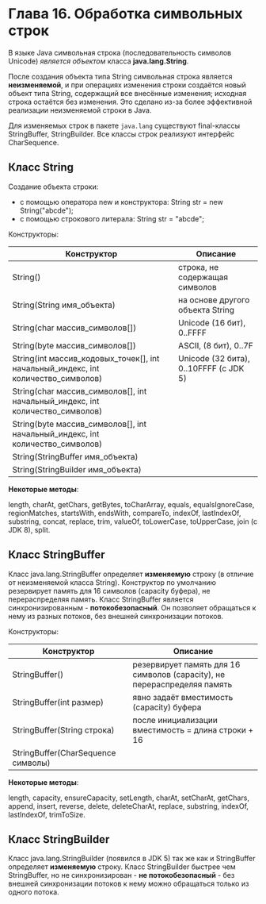 # Глава 16. Обработка символьных строк

В языке Java символьная строка (последовательность символов Unicode) _является объектом_ класса **java.lang.String**.

После создания объекта типа String символьная строка является **неизменяемой**, и при операциях изменения строки 
создаётся новый объект типа String, содержащий все внесённые изменения; исходная строка остаётся без изменения.
Это сделано из-за более эффективной реализации неизменяемой строки в Java.

Для изменяемых строк в пакете `java.lang` существуют final-классы StringBuffer, StringBuilder.
Все классы строк реализуют интерфейс CharSequence.

## Класс String

Создание объекта строки:
* с помощью оператора new и конструктора: String str = new String("abcde");
* с помощью строкового литерала: String str = "abcde";

Конструкторы:

| Конструктор                                                                       | Описание                         |
| --------------------------------------------------------------------------------- | -------------------------------- |
| String()                                                                          | строка, не содержащая символов   |
| String(String имя_объекта)                                                        | на основе другого объекта String |
| String(char массив_символов[])                                                    | Unicode (16 бит), 0..FFFF        |
| String(byte массив_символов[])                                                    | ASCII, (8 бит), 0..7F            |
| String(int массив_кодовых_точек[], int начальный_индекс, int количество_символов) | Unicode (32 бита), 0..10FFFF (с JDK 5) |
| String(char массив_символов[], int начальный_индекс, int количество_символов)     |                                  |
| String(byte массив_символов[], int начальный_индекс, int количество_символов)     |                                  |
| String(StringBuffer имя_объекта)                                                  |                                  |
| String(StringBuilder имя_объекта)                                                 |                                  |

**Некоторые методы**:

length, charAt, getChars, getBytes, toCharArray, equals, equalsIgnoreCase, regionMatches, startsWith, endsWith, 
compareTo, indexOf, lastIndexOf, substring, concat, replace, trim, valueOf, toLowerCase, toUpperCase, 
join (c JDK 8), split.

## Класс StringBuffer

Класс java.lang.StringBuffer определяет **изменяемую** строку (в отличие от неизменяемой класса String).
Конструктор по умолчанию резервирует память для 16 символов (capacity буфера), не перераспределяя память.
Класс StringBuffer является синхронизированным - **потокобезопасный**.
Он позволяет обращаться к нему из разных потоков, без внешней синхронизации потоков.

Конструкторы:

| Конструктор                        | Описание                                                                        |
| ---------------------------------- | ------------------------------------------------------------------------------- |
| StringBuffer()                     | резервирует память для 16 символов (capacity), не перераспределяя память        |
| StringBuffer(int размер)           | явно задаёт вместимость (capacity) буфера                                       |
| StringBuffer(String строка)        | после инициализации вместимость = длина строки + 16                             |
| StringBuffer(CharSequence символы) |                                                                                 |

**Некоторые методы**:

length, capacity, ensureCapacity, setLength, charAt, setCharAt, getChars, append, insert, reverse, delete, deleteCharAt,
replace, substring, indexOf, lastIndexOf, trimToSize.

## Класс StringBuilder

Класс java.lang.StringBuilder (появился в JDK 5) так же как и StringBuffer определяет **изменяемую** строку.
Класс StringBuilder быстрее чем StringBuffer, но не синхронизирован - **не потокобезопасный** - 
без внешней синхронизации потоков к нему можно обращаться только из одного потока.
